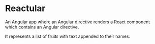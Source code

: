 Reactular
=========

An Angular app where an Angular directive renders a React component which contains an Angular directive.

It represents a list of fruits with text appended to their names.
